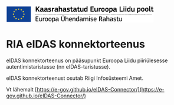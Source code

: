 <img src='img/ee_cef_0.png' style='width:400px'>

# RIA eIDAS konnektorteenus

eIDAS konnektorteenus on pääsupunkt Euroopa Liidu piiriülesesse autentimistaristusse (nn eIDAS-taristusse).

eIDAS konnektorteenust osutab Riigi Infosüsteemi Amet.

Vt lähemalt [https://e-gov.github.io/eIDAS-Connector/](https://e-gov.github.io/eIDAS-Connector/)




